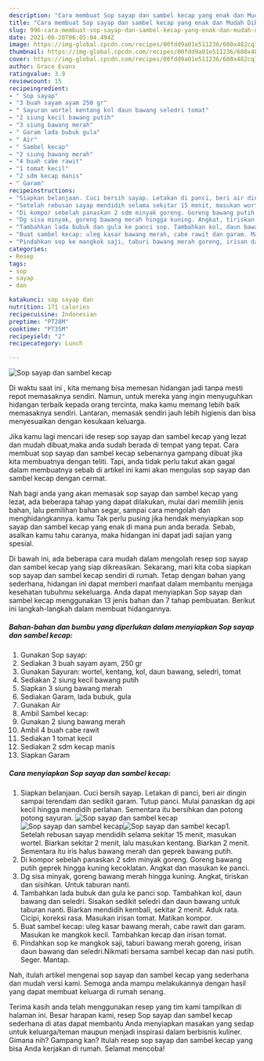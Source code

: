 ```yaml
---
description: "Cara membuat Sop sayap dan sambel kecap yang enak dan Mudah Dibuat"
title: "Cara membuat Sop sayap dan sambel kecap yang enak dan Mudah Dibuat"
slug: 996-cara-membuat-sop-sayap-dan-sambel-kecap-yang-enak-dan-mudah-dibuat
date: 2021-06-20T06:05:04.494Z
image: https://img-global.cpcdn.com/recipes/00fdd9a01e511236/680x482cq70/sop-sayap-dan-sambel-kecap-foto-resep-utama.jpg
thumbnail: https://img-global.cpcdn.com/recipes/00fdd9a01e511236/680x482cq70/sop-sayap-dan-sambel-kecap-foto-resep-utama.jpg
cover: https://img-global.cpcdn.com/recipes/00fdd9a01e511236/680x482cq70/sop-sayap-dan-sambel-kecap-foto-resep-utama.jpg
author: Grace Evans
ratingvalue: 3.9
reviewcount: 15
recipeingredient:
- " Sop sayap"
- "3 buah sayam ayam 250 gr"
- " Sayuran wortel kentang kol daun bawang seledri tomat"
- "2 siung kecil bawang putih"
- "3 siung bawang merah"
- " Garam lada bubuk gula"
- " Air"
- " Sambel kecap"
- "2 siung bawang merah"
- "4 buah cabe rawit"
- "1 tomat kecil"
- "2 sdm kecap manis"
- " Garam"
recipeinstructions:
- "Siapkan belanjaan. Cuci bersih sayap. Letakan di panci, beri air dingin sampai terendam dan sedikit garam. Tutup panci. Mulai panaskan dg api kecil hingga mendidih perlahan. Sementara itu bersihkan dan potong potong sayuran."
- "Setelah rebusan sayap mendidih selama sekitar 15 menit, masukan wortel. Biarkan sekitar 2 menit, lalu masukan kentang. Biarkan 2 menit. Sementara itu iris halus bawang merah dan geprek bawang putih."
- "Di kompor sebelah panaskan 2 sdm minyak goreng. Goreng bawang putih geprek hingga kuning kecoklatan. Angkat dan masukan ke panci."
- "Dg sisa minyak, goreng bawang merah hingga kuning. Angkat, tiriskan dan sisihkan. Untuk taburan nanti."
- "Tambahkan lada bubuk dan gula ke panci sop. Tambahkan kol, daun bawang dan seledri. Sisakan sedikit seledri dan daun bawang untuk taburan nanti. Biarkan mendidih kembali, sekitar 2 menit. Aduk rata. Cicipi, koreksi rasa. Masukan irisan tomat. Matikan kompor."
- "Buat sambel kecap: uleg kasar bawang merah, cabe rawit dan garam. Masukan ke mangkok kecil. Tambahkan kecap dan irisan tomat."
- "Pindahkan sop ke mangkok saji, taburi bawang merah goreng, irisan daun bawang dan seledri.Nikmati bersama sambel kecap dan nasi putih. Seger. Mantap."
categories:
- Resep
tags:
- sop
- sayap
- dan

katakunci: sop sayap dan 
nutrition: 171 calories
recipecuisine: Indonesian
preptime: "PT28M"
cooktime: "PT35M"
recipeyield: "2"
recipecategory: Lunch

---
```



![Sop sayap dan sambel kecap](https://img-global.cpcdn.com/recipes/00fdd9a01e511236/680x482cq70/sop-sayap-dan-sambel-kecap-foto-resep-utama.jpg)

Di waktu  saat ini , kita memang bisa memesan hidangan jadi tanpa mesti repot memasaknya sendiri. Namun, untuk mereka yang ingin menyuguhkan hidangan terbaik kepada orang tercinta, maka kamu memang lebih baik memasaknya sendiri. Lantaran, memasak sendiri jauh lebih higienis dan bisa menyesuaikan dengan kesukaan keluarga.

Jika kamu lagi mencari ide resep sop sayap dan sambel kecap yang lezat dan mudah dibuat,maka anda sudah berada di tempat yang tepat. Cara membuat sop sayap dan sambel kecap  sebenarnya gampang dibuat jika kita membuatnya dengan teliti. Tapi, anda tidak perlu takut akan gagal dalam membuatnya 
sebab di artikel ini kami akan mengulas sop sayap dan sambel kecap dengan cermat.  



Nah bagi anda yang akan memasak sop sayap dan sambel kecap yang lezat, ada beberapa tahap yang dapat dilakukan, mulai dari memilih jenis bahan, lalu pemilihan bahan segar, sampai cara mengolah dan menghidangkannya. kamu Tak perlu pusing jika hendak menyiapkan sop sayap dan sambel kecap yang enak di mana pun anda berada. Sebab, asalkan kamu  tahu caranya, maka hidangan ini dapat jadi sajian yang spesial.

Di bawah ini, ada beberapa cara mudah dalam mengolah resep sop sayap dan sambel kecap yang siap dikreasikan. Sekarang, mari kita coba siapkan sop sayap dan sambel kecap sendiri di rumah. Tetap dengan bahan yang sederhana, hidangan ini dapat memberi manfaat dalam membantu menjaga kesehatan tubuhmu sekeluarga. Anda dapat menyiapkan Sop sayap dan sambel kecap menggunakan 13 jenis bahan dan 7 tahap pembuatan. Berikut ini langkah-langkah dalam membuat hidangannya.

<!--inarticleads1-->

##### Bahan-bahan dan bumbu yang diperlukan dalam menyiapkan Sop sayap dan sambel kecap:

1. Gunakan  Sop sayap:
1. Sediakan 3 buah sayam ayam, 250 gr
1. Gunakan  Sayuran: wortel, kentang, kol, daun bawang, seledri, tomat
1. Sediakan 2 siung kecil bawang putih
1. Siapkan 3 siung bawang merah
1. Sediakan  Garam, lada bubuk, gula
1. Gunakan  Air
1. Ambil  Sambel kecap:
1. Gunakan 2 siung bawang merah
1. Ambil 4 buah cabe rawit
1. Sediakan 1 tomat kecil
1. Sediakan 2 sdm kecap manis
1. Siapkan  Garam




<!--inarticleads2-->

##### Cara menyiapkan Sop sayap dan sambel kecap:

1. Siapkan belanjaan. Cuci bersih sayap. Letakan di panci, beri air dingin sampai terendam dan sedikit garam. Tutup panci. Mulai panaskan dg api kecil hingga mendidih perlahan. Sementara itu bersihkan dan potong potong sayuran.
<img src="https://img-global.cpcdn.com/steps/32ae15bd3e0c34d2/160x128cq70/sop-sayap-dan-sambel-kecap-langkah-memasak-1-foto.jpg" alt="Sop sayap dan sambel kecap"><img src="https://img-global.cpcdn.com/steps/eb6606523dd4e1ff/160x128cq70/sop-sayap-dan-sambel-kecap-langkah-memasak-1-foto.jpg" alt="Sop sayap dan sambel kecap"><img src="https://img-global.cpcdn.com/steps/ea08cfa6cdc81a54/160x128cq70/sop-sayap-dan-sambel-kecap-langkah-memasak-1-foto.jpg" alt="Sop sayap dan sambel kecap">1. Setelah rebusan sayap mendidih selama sekitar 15 menit, masukan wortel. Biarkan sekitar 2 menit, lalu masukan kentang. Biarkan 2 menit. Sementara itu iris halus bawang merah dan geprek bawang putih.
1. Di kompor sebelah panaskan 2 sdm minyak goreng. Goreng bawang putih geprek hingga kuning kecoklatan. Angkat dan masukan ke panci.
1. Dg sisa minyak, goreng bawang merah hingga kuning. Angkat, tiriskan dan sisihkan. Untuk taburan nanti.
1. Tambahkan lada bubuk dan gula ke panci sop. Tambahkan kol, daun bawang dan seledri. Sisakan sedikit seledri dan daun bawang untuk taburan nanti. Biarkan mendidih kembali, sekitar 2 menit. Aduk rata. Cicipi, koreksi rasa. Masukan irisan tomat. Matikan kompor.
1. Buat sambel kecap: uleg kasar bawang merah, cabe rawit dan garam. Masukan ke mangkok kecil. Tambahkan kecap dan irisan tomat.
1. Pindahkan sop ke mangkok saji, taburi bawang merah goreng, irisan daun bawang dan seledri.Nikmati bersama sambel kecap dan nasi putih. Seger. Mantap.




Nah, itulah artikel mengenai  sop sayap dan sambel kecap  yang sederhana dan mudah versi kami. Semoga anda mampu melakukannya dengan hasil yang dapat membuat keluarga di rumah senang. 

Terima kasih anda telah menggunakan resep yang tim kami tampilkan di halaman ini. Besar harapan kami, resep  Sop sayap dan sambel kecap sederhana di atas dapat membantu Anda menyiapkan masakan yang sedap untuk keluarga/teman maupun menjadi inspirasi dalam berbisnis kuliner. Gimana nih? Gampang kan? Itulah resep sop sayap dan sambel kecap yang bisa Anda kerjakan di rumah. Selamat mencoba!

